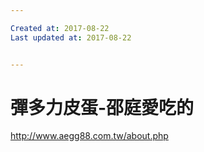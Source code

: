 ```yaml
---

Created at: 2017-08-22
Last updated at: 2017-08-22


---
```


# 彈多力皮蛋-邵庭愛吃的


<http://www.aegg88.com.tw/about.php>

